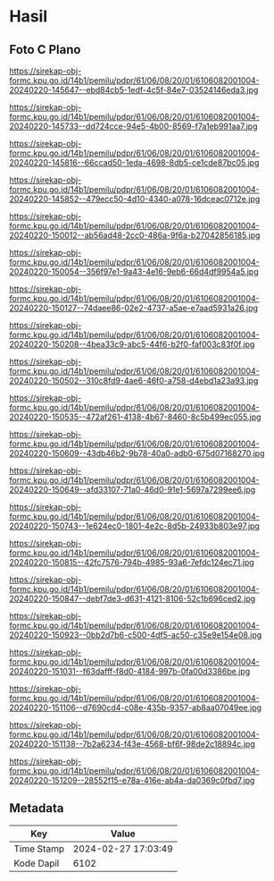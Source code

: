 # Hasil

## Foto C Plano

https://sirekap-obj-formc.kpu.go.id/14b1/pemilu/pdpr/61/06/08/20/01/6106082001004-20240220-145647--ebd84cb5-1edf-4c5f-84e7-03524146eda3.jpg

https://sirekap-obj-formc.kpu.go.id/14b1/pemilu/pdpr/61/06/08/20/01/6106082001004-20240220-145733--dd724cce-94e5-4b00-8569-f7a1eb991aa7.jpg

https://sirekap-obj-formc.kpu.go.id/14b1/pemilu/pdpr/61/06/08/20/01/6106082001004-20240220-145816--66ccad50-1eda-4698-8db5-ce1cde87bc05.jpg

https://sirekap-obj-formc.kpu.go.id/14b1/pemilu/pdpr/61/06/08/20/01/6106082001004-20240220-145852--479ecc50-4d10-4340-a078-16dceac0712e.jpg

https://sirekap-obj-formc.kpu.go.id/14b1/pemilu/pdpr/61/06/08/20/01/6106082001004-20240220-150012--ab56ad48-2cc0-486a-9f6a-b27042856185.jpg

https://sirekap-obj-formc.kpu.go.id/14b1/pemilu/pdpr/61/06/08/20/01/6106082001004-20240220-150054--356f97e1-9a43-4e16-9eb6-66d4df9954a5.jpg

https://sirekap-obj-formc.kpu.go.id/14b1/pemilu/pdpr/61/06/08/20/01/6106082001004-20240220-150127--74daee86-02e2-4737-a5ae-e7aad5931a26.jpg

https://sirekap-obj-formc.kpu.go.id/14b1/pemilu/pdpr/61/06/08/20/01/6106082001004-20240220-150208--4bea33c9-abc5-44f6-b2f0-faf003c83f0f.jpg

https://sirekap-obj-formc.kpu.go.id/14b1/pemilu/pdpr/61/06/08/20/01/6106082001004-20240220-150502--310c8fd9-4ae6-46f0-a758-d4ebd1a23a93.jpg

https://sirekap-obj-formc.kpu.go.id/14b1/pemilu/pdpr/61/06/08/20/01/6106082001004-20240220-150535--472af261-4138-4b67-8460-8c5b499ec055.jpg

https://sirekap-obj-formc.kpu.go.id/14b1/pemilu/pdpr/61/06/08/20/01/6106082001004-20240220-150609--43db46b2-9b78-40a0-adb0-675d07168270.jpg

https://sirekap-obj-formc.kpu.go.id/14b1/pemilu/pdpr/61/06/08/20/01/6106082001004-20240220-150649--afd33107-71a0-46d0-91e1-5697a7299ee6.jpg

https://sirekap-obj-formc.kpu.go.id/14b1/pemilu/pdpr/61/06/08/20/01/6106082001004-20240220-150743--1e624ec0-1801-4e2c-8d5b-24933b803e97.jpg

https://sirekap-obj-formc.kpu.go.id/14b1/pemilu/pdpr/61/06/08/20/01/6106082001004-20240220-150815--42fc7576-794b-4985-93a6-7efdc124ec71.jpg

https://sirekap-obj-formc.kpu.go.id/14b1/pemilu/pdpr/61/06/08/20/01/6106082001004-20240220-150847--debf7de3-d631-4121-8106-52c1b696ced2.jpg

https://sirekap-obj-formc.kpu.go.id/14b1/pemilu/pdpr/61/06/08/20/01/6106082001004-20240220-150923--0bb2d7b6-c500-4df5-ac50-c35e9e154e08.jpg

https://sirekap-obj-formc.kpu.go.id/14b1/pemilu/pdpr/61/06/08/20/01/6106082001004-20240220-151031--f63dafff-f8d0-4184-997b-0fa00d3386be.jpg

https://sirekap-obj-formc.kpu.go.id/14b1/pemilu/pdpr/61/06/08/20/01/6106082001004-20240220-151106--d7690cd4-c08e-435b-9357-ab8aa07049ee.jpg

https://sirekap-obj-formc.kpu.go.id/14b1/pemilu/pdpr/61/06/08/20/01/6106082001004-20240220-151138--7b2a6234-f43e-4568-bf6f-98de2c18894c.jpg

https://sirekap-obj-formc.kpu.go.id/14b1/pemilu/pdpr/61/06/08/20/01/6106082001004-20240220-151209--28552f15-e78a-416e-ab4a-da0369c0fbd7.jpg


## Metadata

| Key        | Value               |
| ---------- | ------------------- |
| Time Stamp | 2024-02-27 17:03:49 |
| Kode Dapil | 6102                |



